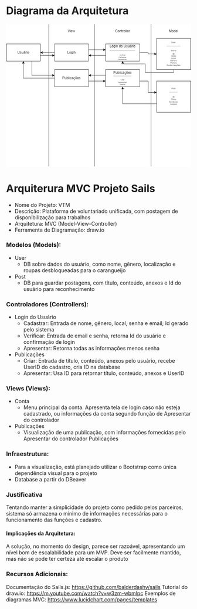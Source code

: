 # Diagrama da Arquitetura

<img src="MVCSails.drawio.png">

# Arquiterura MVC Projeto Sails
- Nome do Projeto: VTM
- Descrição: Plataforma de voluntariado unificada, com postagem de disponibilização para trabalhos
- Arquitetura: MVC (Model-View-Controller)
- Ferramenta de Diagramação: draw.io

### Modelos (Models):
- User
  - DB sobre dados do usuário, como nome, gênero, localização e roupas desbloqueadas para o carangueijo
- Post
  - DB para guardar postagens, com título, conteúdo, anexos e Id do usuário para reconhecimento

### Controladores (Controllers):
- Login do Usuário
  - Cadastrar: Entrada de nome, gênero, local, senha e email; Id gerado pelo sistema
  - Verificar: Entrada de email e senha, retorna Id do usuário e confirmação de login
  - Apresentar: Retorna todas as informações menos senha
- Publicações
  - Criar: Entrada de título, conteúdo, anexos pelo usuário, recebe UserID do cadastro, cria ID na database
  - Apresentar: Usa ID para retornar título, conteúdo, anexos e UserID

### Views (Views):
- Conta
  - Menu principal da conta. Apresenta tela de login caso não esteja cadastrado, ou informações da conta segundo função de Apresentar do controlador
- Publicações
  - Visualização de uma publicação, com informações fornecidas pelo Apresentar do controlador Publicações

### Infraestrutura:

- Para a visualização, está planejado utilizar o Bootstrap como única dependência visual para o projeto
- Database a partir do DBeaver


### Justificativa
Tentando manter a simplicidade do projeto como pedido pelos parceiros, sistema só armazena o mínimo de informações necessárias para o funcionamento das funções e cadastro.
#### Implicações da Arquitetura:
A solução, no momento do design, parece ser razoável, apresentando um nível bom de escalabilidade para um MVP. Deve ser facilmente mantido, mas não se pode ter certeza até escalar o produto
### Recursos Adicionais:
Documentação do Sails.js: https://github.com/balderdashy/sails
Tutorial do draw.io: https://m.youtube.com/watch?v=w3zm-wbmlpc
Exemplos de diagramas MVC: https://www.lucidchart.com/pages/templates